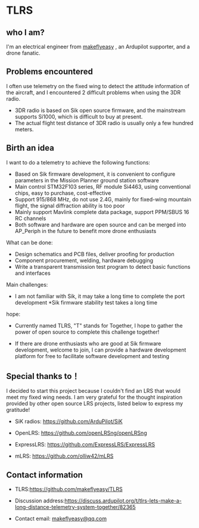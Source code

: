 # TLRS #
## who I am? ##
I'm an electrical engineer from [makeflyeasy](http://en.makeflyeasy.com/) , an Ardupilot supporter, and a drone fanatic.

## Problems encountered ##

I often use telemetry on the fixed wing to detect the attitude information of the aircraft, and I encountered 2 difficult problems when using the 3DR radio.

* 3DR radio is based on Sik open source firmware, and the mainstream supports Si1000, which is difficult to buy at present.
* The actual flight test distance of 3DR radio is usually only a few hundred meters.

## Birth an idea ##

I want to do a telemetry to achieve the following functions:

* Based on Sik firmware development, it is convenient to configure parameters in the Mission Planner ground station software
* Main control STM32F103 series, RF module Si4463, using conventional chips, easy to purchase, cost-effective
* Support 915/868 MHz, do not use 2.4G, mainly for fixed-wing mountain flight, the signal diffraction ability is too poor
* Mainly support Mavlink complete data package, support PPM/SBUS 16 RC channels
* Both software and hardware are open source and can be merged into AP_Periph in the future to benefit more drone enthusiasts

What can be done:

* Design schematics and PCB files, deliver proofing for production
* Component procurement, welding, hardware debugging
* Write a transparent transmission test program to detect basic functions and interfaces

Main challenges:

* I am not familiar with Sik, it may take a long time to complete the port development
*Sik firmware stability test takes a long time

hope:

* Currently named TLRS, "T" stands for Together, I hope to gather the power of open source to complete this challenge together!

* If there are drone enthusiasts who are good at Sik firmware development, welcome to join, I can provide a hardware development platform for free to facilitate software development and testing


## Special thanks to！

I decided to start this project because I couldn't find an LRS that would meet my fixed wing needs. I am very grateful for the thought inspiration provided by other open source LRS projects, listed below to express my gratitude!

* SiK radios: https://github.com/ArduPilot/SiK

* OpenLRS: https://github.com/openLRSng/openLRSng

* ExpressLRS: https://github.com/ExpressLRS/ExpressLRS

* mLRS: https://github.com/olliw42/mLRS

## Contact information
* TLRS:https://github.com/makeflyeasy/TLRS

* Discussion address:https://discuss.ardupilot.org/t/tlrs-lets-make-a-long-distance-telemetry-system-together/82365

* Contact email: makeflyeasy@qq.com